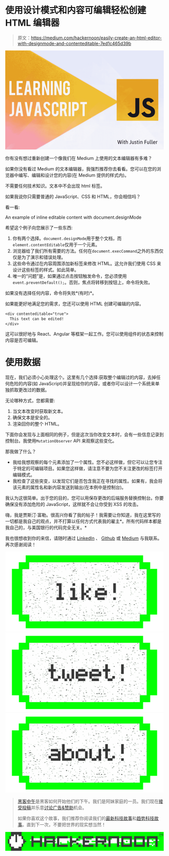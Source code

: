 # 使用设计模式和内容可编辑轻松创建 HTML 编辑器

> 原文：<https://medium.com/hackernoon/easily-create-an-html-editor-with-designmode-and-contenteditable-7ed1c465d39b>

![](img/0ddfa42e98623547b528146159217e0c.png)

你有没有想过重新创建一个像我们在 Medium 上使用的文本编辑器有多难？

如果你没有看过 Medium 的文本编辑器，我强烈推荐你去看看。您可以在您的浏览器中编写、编辑和设计您的内容(在 Medium 提供的样式内)。

不需要任何技术知识。文本中不会出现 html 标签。

如果我说你只需要普通的 JavaScript、CSS 和 HTML，你会相信吗？

看一看:

An example of inline editable content with document.designMode

希望这个例子向您展示了一些东西:

1.  你有两个选择。`document.designMode`用于整个文档，而`element.contentEditable`仅用于一个元素。
2.  浏览器给了我们所有需要的方法。任何在`document.execCommand`之外的东西仅仅是为了演示和错误处理。
3.  这些命令通过在内容周围添加新标签来修改 HTML。这允许我们使用 CSS 来设计这些标签的样式。如此简单。
4.  唯一的“问题”是，如果通过点击按钮触发命令，您必须使用`event.preventDefault();`。否则，焦点将转移到按钮上，命令将失败。

如果没有选择任何内容，命令将失败*(有时)*。

如果能更好地满足您的需求，您还可以使用 HTML 创建可编辑的内容。

```
<div contenteditable="true">
  This text can be edited!
</div>
```

这可以很好地与 React、Angular 等框架一起工作。您可以使用组件的状态来控制内容是否可编辑。

# 使用数据

现在，我们必须小心处理这个。这里有几个选择:获取整个编辑过的内容，去掉任何危险的内容(如 JavaScript)并呈现给你的内容，或者你可以设计一个系统来单独抓取更改过的数据。

无论哪种方式，您都需要:

1.  当文本改变时获取新文本。
2.  确保文本是安全的。
3.  渲染回你的整个 HTML。

下面你会发现与上面相同的例子，但是这次当你改变文本时，会有一些信息记录到控制台。我使用`MutationObserver` API 来观察这些变化。

那我做了什么？

*   我给我想观察的每个元素添加了一个属性。您不必这样做，但它可以让您专注于特定的可编辑项目。如果您这样做，请注意不要为您不关注更改的标签打开编辑模式。
*   我检查了这些突变，以发现它们是否包含我正在寻找的属性。如果有，我会将该元素的属性名和新内容发送到输出(在本例中是控制台)。

我认为这很简单。出于您的目的，您可以用保存更改的后端服务替换控制台。你要确保没有添加危险的 JavaScript，这样就不会让你受到 XSS 的攻击。

嗨，我是贾斯汀·富勒。很高兴你看了我的帖子！我需要让你知道，我在这里写的一切都是我自己的观点，并不打算以任何方式代表我的雇主*。所有代码样本都是我自己的，与美国银行的代码完全无关。*

我也很想收到你的来信，请随时通过 [LinkedIn](https://www.linkedin.com/in/justin-fuller-8726b2b1/) 、 [Github](https://github.com/justindfuller) 或 [Medium](/@justindanielfuller) 与我联系。再次感谢阅读！

[![](img/50ef4044ecd4e250b5d50f368b775d38.png)](http://bit.ly/HackernoonFB)[![](img/979d9a46439d5aebbdcdca574e21dc81.png)](https://goo.gl/k7XYbx)[![](img/2930ba6bd2c12218fdbbf7e02c8746ff.png)](https://goo.gl/4ofytp)

> [黑客中午](http://bit.ly/Hackernoon)是黑客如何开始他们的下午。我们是阿妹家庭的一员。我们现在[接受投稿](http://bit.ly/hackernoonsubmission)并乐意[讨论广告&赞助](mailto:partners@amipublications.com)机会。
> 
> 如果你喜欢这个故事，我们推荐你阅读我们的[最新科技故事](http://bit.ly/hackernoonlatestt)和[趋势科技故事](https://hackernoon.com/trending)。直到下一次，不要把世界的现实想当然！

![](img/be0ca55ba73a573dce11effb2ee80d56.png)